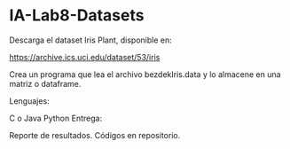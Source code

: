 ﻿# IA-Lab8-Datasets
Descarga el dataset Iris Plant, disponible en:

https://archive.ics.uci.edu/dataset/53/iris

Crea un programa que lea el archivo bezdekIris.data y lo almacene en una matriz o dataframe. 

Lenguajes:

C o Java
Python
Entrega:

Reporte de resultados. 
Códigos en repositorio. 
